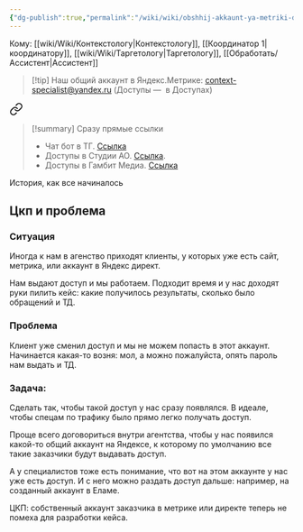 ```yaml
---
{"dg-publish":true,"permalink":"/wiki/wiki/obshhij-akkaunt-ya-metriki-dlya-agentstva/"}
---
```


Кому: [[wiki/Wiki/Контекстологу\|Контекстологу]], [[Координатор 1\|координатору]], [[wiki/Wiki/Таргетологу\|Таргетологу]], [[Обработать/Ассистент\|Ассистент]]

> [!tip] Наш общий аккаунт в Яндекс.Метрике:
>  context-specialist@yandex.ru
>  (Доступы —  в Доступах)



<div class="transclusion internal-embed is-loaded"><a class="markdown-embed-link" href="/wiki/wiki/znakomstvo-s-chat-botom-dlya-sotrudnikov/#b8d72c" aria-label="Open link"><svg xmlns="http://www.w3.org/2000/svg" width="24" height="24" viewBox="0 0 24 24" fill="none" stroke="currentColor" stroke-width="2" stroke-linecap="round" stroke-linejoin="round" class="svg-icon lucide-link"><path d="M10 13a5 5 0 0 0 7.54.54l3-3a5 5 0 0 0-7.07-7.07l-1.72 1.71"></path><path d="M14 11a5 5 0 0 0-7.54-.54l-3 3a5 5 0 0 0 7.07 7.07l1.71-1.71"></path></svg></a><div class="markdown-embed">



> [!summary] Сразу прямые ссылки 
> - Чат бот в ТГ. [Ссылка](https://mnlp.cc/mini?domain=voronka2&id=10)
> - Доступы в Студии АО. [Ссылка](https://docs.google.com/spreadsheets/d/1mWZLzg4n9pmIWodL_H9FvVoPuTR_DXOzCM1AUN_cUoM/edit#gid=0).
> - Доступы в Гамбит Медиа. [Ссылка](https://docs.google.com/spreadsheets/d/13GZS_KEX0ySm16EoqeV7N_PO4LVEnpkMpOHhpykae1g/edit#gid=1030568358)

</div></div>


История, как все начиналось

<div class="transclusion internal-embed is-loaded"><div class="markdown-embed">



## Цкп и проблема 

### Ситуация
Иногда к нам в агенство приходят клиенты, у которых уже есть сайт, метрика, или аккаунт в Яндекс директ. 

Нам выдают доступ и мы работаем. Подходит время и у нас доходят руки пилить кейс: какие получилось результаты, сколько было обращений и ТД.

### Проблема
Клиент уже сменил доступ и мы не можем попасть в этот аккаунт. Начинается какая-то возня: мол, а можно пожалуйста, опять пароль нам выдать и ТД. 

### Задача: 
Сделать так, чтобы такой доступ у нас сразу появлялся. В идеале, чтобы спецам по трафику было прямо легко получать доступ. 

Проще всего договориться внутри агентства, чтобы у нас появился какой-то общий аккаунт на Яндексе, к которому по умолчанию все такие заказчики будут выдавать доступ. 

А у специалистов тоже есть понимание, что вот на этом аккаунте у нас уже есть доступ. И с него можно раздать доступ дальше: например, на созданный аккаунт в Еламе.

ЦКП: собственный аккаунт заказчика в метрике или директе теперь не помеха для разработки кейса.

</div></div>
